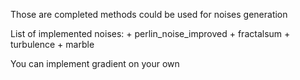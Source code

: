 Those are completed methods could be used for noises generation

List of implemented noises:
	+ perlin_noise_improved
	+ fractalsum
 	+ turbulence
	+ marble

You can implement gradient on your own
